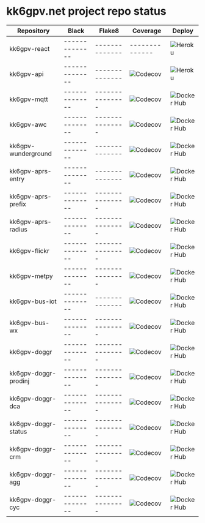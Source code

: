 # kk6gpv.net project repo status

| Repository           | Black          | Flake8          | Coverage                                                                          | Deploy                                                                                           |
| -------------------- | -------------- | --------------- | --------------------------------------------------------------------------------- | ------------------------------------------------------------------------------------------------ |
| kk6gpv-react         | -------------- | --------------  | --------------                                                                    | ![Heroku](https://github.com/areed145/kk6gpv-react/workflows/Heroku/badge.svg)                   |
| kk6gpv-api           | -------------- | --------------  | ![Codecov](https://img.shields.io/codecov/c/github/areed145/kk6gpv-api)           | ![Heroku](https://github.com/areed145/kk6gpv-api/workflows/Heroku/badge.svg)                     |
| kk6gpv-mqtt          | -------------- | --------------- | ![Codecov](https://img.shields.io/codecov/c/github/areed145/kk6gpv-mqtt)          | ![Docker Hub](https://github.com/areed145/kk6gpv-mqtt/workflows/Docker%20Hub/badge.svg)          |
| kk6gpv-awc           | -------------- | --------------- | ![Codecov](https://img.shields.io/codecov/c/github/areed145/kk6gpv-awc)           | ![Docker Hub](https://github.com/areed145/kk6gpv-awc/workflows/Docker%20Hub/badge.svg)           |
| kk6gpv-wunderground  | -------------- | --------------  | ![Codecov](https://img.shields.io/codecov/c/github/areed145/kk6gpv-wunderground)  | ![Docker Hub](https://github.com/areed145/kk6gpv-wunderground/workflows/Docker%20Hub/badge.svg)  |
| kk6gpv-aprs-entry    | -------------- | --------------  | ![Codecov](https://img.shields.io/codecov/c/github/areed145/kk6gpv-aprs-entry)    | ![Docker Hub](https://github.com/areed145/kk6gpv-aprs-entry/workflows/Docker%20Hub/badge.svg)    |
| kk6gpv-aprs-prefix   | -------------- | --------------- | ![Codecov](https://img.shields.io/codecov/c/github/areed145/kk6gpv-aprs-prefix)   | ![Docker Hub](https://github.com/areed145/kk6gpv-aprs-prefix/workflows/Docker%20Hub/badge.svg)   |
| kk6gpv-aprs-radius   | -------------- | --------------- | ![Codecov](https://img.shields.io/codecov/c/github/areed145/kk6gpv-aprs-radius)   | ![Docker Hub](https://github.com/areed145/kk6gpv-aprs-radius/workflows/Docker%20Hub/badge.svg)   |
| kk6gpv-flickr        | -------------- | --------------- | ![Codecov](https://img.shields.io/codecov/c/github/areed145/kk6gpv-flickr)        | ![Docker Hub](https://github.com/areed145/kk6gpv-flickr/workflows/Docker%20Hub/badge.svg)        |
| kk6gpv-metpy         | -------------- | --------------- | ![Codecov](https://img.shields.io/codecov/c/github/areed145/kk6gpv-metpy)         | ![Docker Hub](https://github.com/areed145/kk6gpv-metpy/workflows/Docker%20Hub/badge.svg)         |
| kk6gpv-bus-iot       | -------------- | --------------  | ![Codecov](https://img.shields.io/codecov/c/github/areed145/kk6gpv-bus-iot)       | ![Docker Hub](https://github.com/areed145/kk6gpv-bus-iot/workflows/Docker%20Hub/badge.svg)       |
| kk6gpv-bus-wx        | -------------- | --------------- | ![Codecov](https://img.shields.io/codecov/c/github/areed145/kk6gpv-bus-wx)        | ![Docker Hub](https://github.com/areed145/kk6gpv-bus-wx/workflows/Docker%20Hub/badge.svg)        |
| kk6gpv-doggr         | -------------- | --------------- | ![Codecov](https://img.shields.io/codecov/c/github/areed145/kk6gpv-doggr)         | ![Docker Hub](https://github.com/areed145/kk6gpv-doggr/workflows/Docker%20Hub/badge.svg)         |
| kk6gpv-doggr-prodinj | -------------- | --------------- | ![Codecov](https://img.shields.io/codecov/c/github/areed145/kk6gpv-doggr-prodinj) | ![Docker Hub](https://github.com/areed145/kk6gpv-doggr-prodinj/workflows/Docker%20Hub/badge.svg) |
| kk6gpv-doggr-dca     | -------------- | --------------- | ![Codecov](https://img.shields.io/codecov/c/github/areed145/kk6gpv-doggr-dca)     | ![Docker Hub](https://github.com/areed145/kk6gpv-doggr-dca/workflows/Docker%20Hub/badge.svg)     |
| kk6gpv-doggr-status  | -------------- | --------------- | ![Codecov](https://img.shields.io/codecov/c/github/areed145/kk6gpv-doggr-status)  | ![Docker Hub](https://github.com/areed145/kk6gpv-doggr-status/workflows/Docker%20Hub/badge.svg)  |
| kk6gpv-doggr-crm     | -------------- | --------------- | ![Codecov](https://img.shields.io/codecov/c/github/areed145/kk6gpv-doggr-crm)     | ![Docker Hub](https://github.com/areed145/kk6gpv-doggr-crm/workflows/Docker%20Hub/badge.svg)     |
| kk6gpv-doggr-agg     | -------------- | --------------- | ![Codecov](https://img.shields.io/codecov/c/github/areed145/kk6gpv-doggr-agg)     | ![Docker Hub](https://github.com/areed145/kk6gpv-doggr-agg/workflows/Docker%20Hub/badge.svg)     |
| kk6gpv-doggr-cyc     | -------------- | --------------- | ![Codecov](https://img.shields.io/codecov/c/github/areed145/kk6gpv-doggr-cyc)     | ![Docker Hub](https://github.com/areed145/kk6gpv-doggr-cyc/workflows/Docker%20Hub/badge.svg)     |
